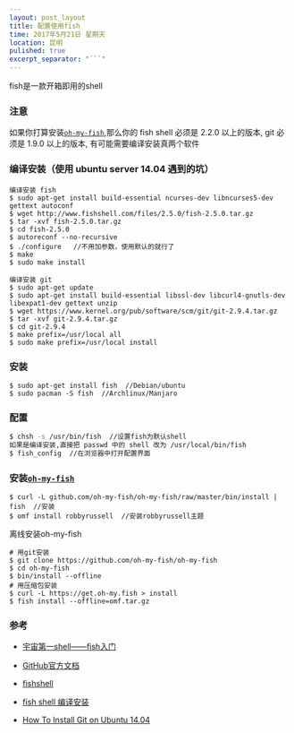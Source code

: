 ```yaml
---
layout: post_layout
title: 配置使用fish
time: 2017年5月21日 星期天
location: 昆明
pulished: true
excerpt_separator: "```"
---
```


fish是一款开箱即用的shell

### 注意

如果你打算安装[`oh-my-fish`](https://github.com/oh-my-fish/oh-my-fish/),那么你的 fish shell 
必须是 2.2.0 以上的版本, git 必须是 1.9.0 以上的版本, 有可能需要编译安装真两个软件

### 编译安装（使用 ubuntu server 14.04 遇到的坑）

```shell
编译安装 fish
$ sudo apt-get install build-essential ncurses-dev libncurses5-dev gettext autoconf
$ wget http://www.fishshell.com/files/2.5.0/fish-2.5.0.tar.gz
$ tar -xvf fish-2.5.0.tar.gz
$ cd fish-2.5.0
$ autoreconf --no-recursive
$ ./configure   //不用加参数，使用默认的就行了
$ make
$ sudo make install

编译安装 git
$ sudo apt-get update
$ sudo apt-get install build-essential libssl-dev libcurl4-gnutls-dev libexpat1-dev gettext unzip
$ wget https://www.kernel.org/pub/software/scm/git/git-2.9.4.tar.gz
$ tar -xvf git-2.9.4.tar.gz
$ cd git-2.9.4
$ make prefix=/usr/local all
$ sudo make prefix=/usr/local install
```

### 安装

```shell
$ sudo apt-get install fish  //Debian/ubuntu
$ sudo pacman -S fish  //Archlinux/Manjaro
```

### 配置

```bash
$ chsh -s /usr/bin/fish  //设置fish为默认shell
如果是编译安装,直接把 passwd 中的 shell 改为 /usr/local/bin/fish
$ fish_config  //在浏览器中打开配置界面
```

### 安装[`oh-my-fish`](https://github.com/oh-my-fish/oh-my-fish/blob/master/docs/zh-CN/README.md)

```shell
$ curl -L github.com/oh-my-fish/oh-my-fish/raw/master/bin/install | fish  //安装
$ omf install robbyrussell  //安装robbyrussell主题
```

离线安装oh-my-fish

```shell
# 用git安装
$ git clone https://github.com/oh-my-fish/oh-my-fish
$ cd oh-my-fish
$ bin/install --offline
# 用压缩包安装
$ curl -L https://get.oh-my.fish > install
$ fish install --offline=omf.tar.gz
```

### 参考

- [宇宙第一shell——fish入门](http://www.jianshu.com/p/7ffd9d1af788)

- [GitHub官方文档](https://github.com/oh-my-fish/oh-my-fish/blob/master/README.md)

- [fishshell](https://fishshell.com/docs/current/tutorial.html)

- [fish shell 编译安装](https://github.com/fish-shell/fish-shell/blob/master/README.md#autotools-build)

- [How To Install Git on Ubuntu 14.04](https://www.digitalocean.com/community/tutorials/how-to-install-git-on-ubuntu-14-04)